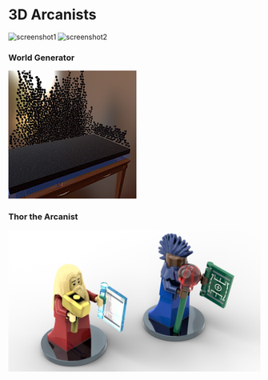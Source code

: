 # 3D Arcanists

![screenshot1](https://github.com/TheMindVirus/legion/blob/arcanists/screenshot1.png)
![screenshot2](https://github.com/TheMindVirus/legion/blob/arcanists/screenshot2.png)

### World Generator

![screenshot](https://github.com/TheMindVirus/legion/blob/arcanists/TS_Save_69.png)

### Thor the Arcanist

![thor](https://github.com/TheMindVirus/legion/blob/arcanists/ThorTheArcanist.png)